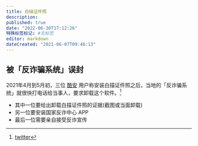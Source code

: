 ```yaml
---
title: 白描证件照
description:
published: true
date: "2022-06-30T17:12:26"
特殊标签标记: #无标签
editor: markdown
dateCreated: "2021-06-07T09:46:13"
---
```


## 被「反诈骗系统」误封

2021年4月到5月初，三位 [酷安][] 用户称安装白描证件照之后，当地的「反诈骗系统」就很快打电话给当事人，要求卸载这个软件。[^cool_apk]

[酷安]: /software/酷安.md

[^cool_apk]: [twitter](https://web.archive.org/web/20210602134951/https://twitter.com/ZYZGWS/status/1400084052607049729)

+   其中一位要给出卸载白描证件照的证据(截图或当面卸载)
+   另一位要安装国家反诈中心 APP
+   最后一位需要亲自接受反诈宣传

